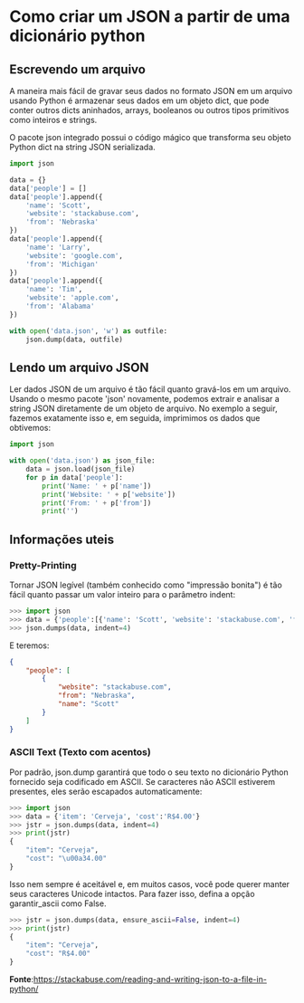 # Como criar um JSON a partir de uma dicionário python

## Escrevendo um arquivo
A maneira mais fácil de gravar seus dados no formato JSON em um arquivo usando Python é armazenar seus dados em um objeto dict, que pode conter outros dicts aninhados, arrays, booleanos ou outros tipos primitivos como inteiros e strings.

O pacote json integrado possui o código mágico que transforma seu objeto Python dict na string JSON serializada.

```python
import json

data = {}
data['people'] = []
data['people'].append({
    'name': 'Scott',
    'website': 'stackabuse.com',
    'from': 'Nebraska'
})
data['people'].append({
    'name': 'Larry',
    'website': 'google.com',
    'from': 'Michigan'
})
data['people'].append({
    'name': 'Tim',
    'website': 'apple.com',
    'from': 'Alabama'
})

with open('data.json', 'w') as outfile:
    json.dump(data, outfile)
```
## Lendo um arquivo JSON

Ler dados JSON de um arquivo é tão fácil quanto gravá-los em um arquivo. Usando o mesmo pacote 'json' novamente, podemos extrair e analisar a string JSON diretamente de um objeto de arquivo. No exemplo a seguir, fazemos exatamente isso e, em seguida, imprimimos os dados que obtivemos:

```python
import json

with open('data.json') as json_file:
    data = json.load(json_file)
    for p in data['people']:
        print('Name: ' + p['name'])
        print('Website: ' + p['website'])
        print('From: ' + p['from'])
        print('')
```

## Informações uteis
### Pretty-Printing
Tornar JSON legível (também conhecido como "impressão bonita") é tão fácil quanto passar um valor inteiro para o parâmetro indent:
```python
>>> import json
>>> data = {'people':[{'name': 'Scott', 'website': 'stackabuse.com', 'from': 'Nebraska'}]}
>>> json.dumps(data, indent=4)
```
E teremos: 
```json
{
    "people": [
        {
            "website": "stackabuse.com", 
            "from": "Nebraska", 
            "name": "Scott"
        }
    ]
}
```

### ASCII Text (Texto com acentos)
Por padrão, json.dump garantirá que todo o seu texto no dicionário Python fornecido seja codificado em ASCII. Se caracteres não ASCII estiverem presentes, eles serão escapados automaticamente:
```python
>>> import json
>>> data = {'item': 'Cerveja', 'cost':'R$4.00'}
>>> jstr = json.dumps(data, indent=4)
>>> print(jstr)
{
    "item": "Cerveja",
    "cost": "\u00a34.00"
}
```

Isso nem sempre é aceitável e, em muitos casos, você pode querer manter seus caracteres Unicode intactos. Para fazer isso, defina a opção garantir_ascii como False.
```python
>>> jstr = json.dumps(data, ensure_ascii=False, indent=4)
>>> print(jstr)
{
    "item": "Cerveja",
    "cost": "R$4.00"
}
```

**Fonte**:https://stackabuse.com/reading-and-writing-json-to-a-file-in-python/ 


